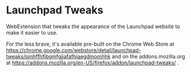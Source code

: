 # Launchpad Tweaks

WebExtension that tweaks the appearance of the Launchpad website to
make it easier to use.

For the less brave, it's available pre-built on the Chrome Web Store at
https://chrome.google.com/webstore/detail/launchpad-tweaks/pinhffhfibgmfgjjafafhiaegdmomhhk
and on the addons.mozilla.org at
https://addons.mozilla.org/en-US/firefox/addon/launchpad-tweaks/ .
